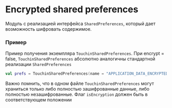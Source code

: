 Encrypted shared preferences
============================

Модуль с реализацией интерфейса `SharedPreferences`, который дает возможность шифровать содержимое.

### Пример

Пример получения экземпляра `TouchinSharedPreferences`. При encrypt = false, `TouchinSharedPreferences` абсолютно аналогичны стандартной реализации `SharedPreferences`

```kotlin
val prefs = TouchinSharedPreferences(name = "APPLICATION_DATA_ENCRYPTED", context = context, encrypt = true)
```

Важно помнить, что в одном файле `TouchinSharedPreferences` могут храниться только либо полностью зашифрованные данные, либо полностью незашифрованные. Флаг `isEncryption` должен быть в соответствующем положении
